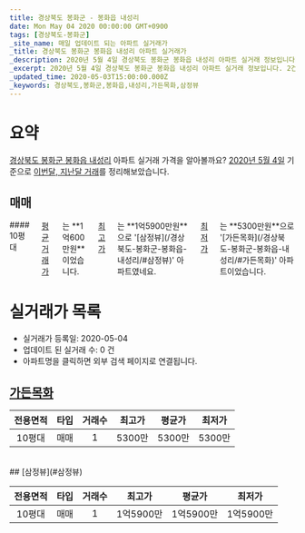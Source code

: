 ```yaml
---
title: 경상북도 봉화군 - 봉화읍 내성리
date: Mon May 04 2020 00:00:00 GMT+0900
tags: [경상북도-봉화군]
_site_name: 매일 업데이트 되는 아파트 실거래가
_title: 경상북도 봉화군 봉화읍 내성리 아파트 실거래가
_description: 2020년 5월 4일 경상북도 봉화군 봉화읍 내성리 아파트 실거래 정보입니다. 2건 아파트 정보가 있습니다.
_excerpt: 2020년 5월 4일 경상북도 봉화군 봉화읍 내성리 아파트 실거래 정보입니다. 2건 아파트 정보가 있습니다.
_updated_time: 2020-05-03T15:00:00.000Z
_keywords: 경상북도,봉화군,봉화읍,내성리,가든목화,삼정뷰
---
```





# 요약
<ins>경상북도 봉화군 봉화읍 내성리</ins> 아파트 실거래 가격을 알아볼까요? <ins>2020년 5월 4일</ins> 기준으로 <ins>이번달, 지난달 거래</ins>를 정리해보았습니다.

## 매매
<div class="container">
<div class="twelve columns" markdown="1">
#### 10평대
<ins>평균 거래가</ins>는 **1억600만원**이었습니다. <ins>최고가</ins>는 **1억5900만원**으로 '[삼정뷰](/경상북도-봉화군-봉화읍-내성리/#삼정뷰)' 아파트였네요. <ins>최저가</ins>는 **5300만원**으로 '[가든목화](/경상북도-봉화군-봉화읍-내성리/#가든목화)' 아파트이었습니다.
</div>
</div>



# 실거래가 목록
- 실거래가 등록일: 2020-05-04
- 업데이트 된 실거래 수: 0 건
- 아파트명을 클릭하면 외부 검색 페이지로 연결됩니다.

## [가든목화](#가든목화)

|전용면적|타입|거래수|최고가|평균가|최저가|
|:---:|:---:|:---:|:---:|:---:|:---:|
|10평대|<span class="deal-type-1">매매</span>|1|5300만|5300만|5300만|

<br/>
## [삼정뷰](#삼정뷰)

|전용면적|타입|거래수|최고가|평균가|최저가|
|:---:|:---:|:---:|:---:|:---:|:---:|
|10평대|<span class="deal-type-1">매매</span>|1|1억5900만|1억5900만|1억5900만|

<br/>



